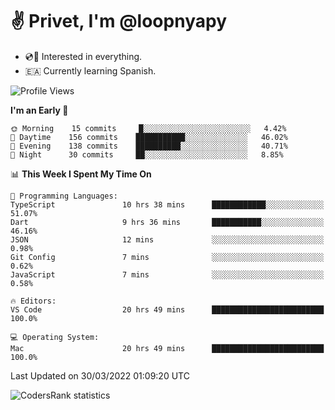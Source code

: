 # ✌️ Privet, I'm @loopnyapy

- 💿📀 Interested in everything.
- 🇪🇦 Currently learning Spanish.

<!--START_SECTION:waka-->
![Profile Views](http://img.shields.io/badge/Profile%20Views-9-blue)

**I'm an Early 🐤** 

```text
🌞 Morning    15 commits     █░░░░░░░░░░░░░░░░░░░░░░░░   4.42% 
🌆 Daytime    156 commits    ███████████░░░░░░░░░░░░░░   46.02% 
🌃 Evening    138 commits    ██████████░░░░░░░░░░░░░░░   40.71% 
🌙 Night      30 commits     ██░░░░░░░░░░░░░░░░░░░░░░░   8.85%

```


📊 **This Week I Spent My Time On** 

```text
💬 Programming Languages: 
TypeScript               10 hrs 38 mins      ████████████░░░░░░░░░░░░░   51.07% 
Dart                     9 hrs 36 mins       ███████████░░░░░░░░░░░░░░   46.16% 
JSON                     12 mins             ░░░░░░░░░░░░░░░░░░░░░░░░░   0.98% 
Git Config               7 mins              ░░░░░░░░░░░░░░░░░░░░░░░░░   0.62% 
JavaScript               7 mins              ░░░░░░░░░░░░░░░░░░░░░░░░░   0.58%

🔥 Editors: 
VS Code                  20 hrs 49 mins      █████████████████████████   100.0%

💻 Operating System: 
Mac                      20 hrs 49 mins      █████████████████████████   100.0%

```


 Last Updated on 30/03/2022 01:09:20 UTC
<!--END_SECTION:waka-->

![CodersRank statistics](https://cr-ss-service.azurewebsites.net/api/ScreenShot?widget=summary&username=loopnyapy)
